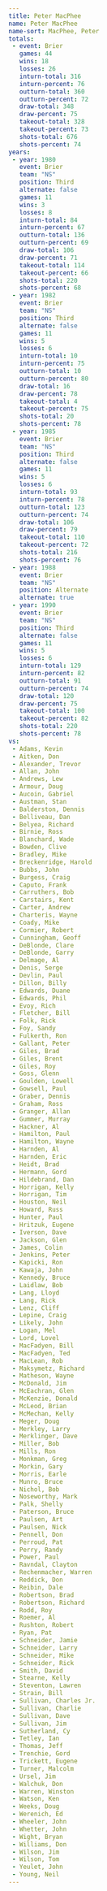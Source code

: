 ```yaml
---
title: Peter MacPhee
name: Peter MacPhee
name-sort: MacPhee, Peter
totals:
 - event: Brier
   games: 44
   wins: 18
   losses: 26
   inturn-total: 316
   inturn-percent: 76
   outturn-total: 360
   outturn-percent: 72
   draw-total: 348
   draw-percent: 75
   takeout-total: 328
   takeout-percent: 73
   shots-total: 676
   shots-percent: 74
years:
 - year: 1980
   event: Brier
   team: "NS"
   position: Third
   alternate: false
   games: 11
   wins: 3
   losses: 8
   inturn-total: 84
   inturn-percent: 67
   outturn-total: 136
   outturn-percent: 69
   draw-total: 106
   draw-percent: 71
   takeout-total: 114
   takeout-percent: 66
   shots-total: 220
   shots-percent: 68
 - year: 1982
   event: Brier
   team: "NS"
   position: Third
   alternate: false
   games: 11
   wins: 5
   losses: 6
   inturn-total: 10
   inturn-percent: 75
   outturn-total: 10
   outturn-percent: 80
   draw-total: 16
   draw-percent: 78
   takeout-total: 4
   takeout-percent: 75
   shots-total: 20
   shots-percent: 78
 - year: 1985
   event: Brier
   team: "NS"
   position: Third
   alternate: false
   games: 11
   wins: 5
   losses: 6
   inturn-total: 93
   inturn-percent: 78
   outturn-total: 123
   outturn-percent: 74
   draw-total: 106
   draw-percent: 79
   takeout-total: 110
   takeout-percent: 72
   shots-total: 216
   shots-percent: 76
 - year: 1988
   event: Brier
   team: "NS"
   position: Alternate
   alternate: true
 - year: 1990
   event: Brier
   team: "NS"
   position: Third
   alternate: false
   games: 11
   wins: 5
   losses: 6
   inturn-total: 129
   inturn-percent: 82
   outturn-total: 91
   outturn-percent: 74
   draw-total: 120
   draw-percent: 75
   takeout-total: 100
   takeout-percent: 82
   shots-total: 220
   shots-percent: 78
vs:
 - Adams, Kevin
 - Aitken, Don
 - Alexander, Trevor
 - Allan, John
 - Andrews, Lew
 - Armour, Doug
 - Aucoin, Gabriel
 - Austman, Stan
 - Balderston, Dennis
 - Belliveau, Dan
 - Belyea, Richard
 - Birnie, Ross
 - Blanchard, Wade
 - Bowden, Clive
 - Bradley, Mike
 - Breckenridge, Harold
 - Bubbs, John
 - Burgess, Craig
 - Caputo, Frank
 - Carruthers, Bob
 - Carstairs, Kent
 - Carter, Andrew
 - Charteris, Wayne
 - Coady, Mike
 - Cormier, Robert
 - Cunningham, Geoff
 - DeBlonde, Clare
 - DeBlonde, Garry
 - Delmage, Al
 - Denis, Serge
 - Devlin, Paul
 - Dillon, Billy
 - Edwards, Duane
 - Edwards, Phil
 - Evoy, Rich
 - Fletcher, Bill
 - Folk, Rick
 - Foy, Sandy
 - Fulkerth, Ron
 - Gallant, Peter
 - Giles, Brad
 - Giles, Brent
 - Giles, Roy
 - Goss, Glenn
 - Goulden, Lowell
 - Gowsell, Paul
 - Graber, Dennis
 - Graham, Ross
 - Granger, Allan
 - Gummer, Murray
 - Hackner, Al
 - Hamilton, Paul
 - Hamilton, Wayne
 - Harnden, Al
 - Harnden, Eric
 - Heidt, Brad
 - Hermann, Gord
 - Hildebrand, Dan
 - Horrigan, Kelly
 - Horrigan, Tim
 - Houston, Neil
 - Howard, Russ
 - Hunter, Paul
 - Hritzuk, Eugene
 - Iverson, Dave
 - Jackson, Glen
 - James, Colin
 - Jenkins, Peter
 - Kapicki, Ron
 - Kawaja, John
 - Kennedy, Bruce
 - Laidlaw, Bob
 - Lang, Lloyd
 - Lang, Rick
 - Lenz, Cliff
 - Lepine, Craig
 - Likely, John
 - Logan, Mel
 - Lord, Lovel
 - MacFadyen, Bill
 - MacFadyen, Ted
 - MacLean, Rob
 - Maksymetz, Richard
 - Matheson, Wayne
 - McDonald, Jim
 - McEachran, Glen
 - McKenzie, Donald
 - McLeod, Brian
 - McMechan, Kelly
 - Meger, Doug
 - Merkley, Larry
 - Merklinger, Dave
 - Miller, Bob
 - Mills, Ron
 - Monkman, Greg
 - Morkin, Gary
 - Morris, Earle
 - Munro, Bruce
 - Nichol, Bob
 - Noseworthy, Mark
 - Palk, Shelly
 - Paterson, Bruce
 - Paulsen, Art
 - Paulsen, Nick
 - Pennell, Don
 - Perroud, Pat
 - Perry, Randy
 - Power, Paul
 - Ravndal, Clayton
 - Rechenmacher, Warren
 - Reddick, Don
 - Reibin, Dale
 - Robertson, Brad
 - Robertson, Richard
 - Rodd, Roy
 - Roemer, Al
 - Rushton, Robert
 - Ryan, Pat
 - Schneider, Jamie
 - Schneider, Larry
 - Schneider, Mike
 - Schneider, Rick
 - Smith, David
 - Stearne, Kelly
 - Steventon, Lawren
 - Strain, Bill
 - Sullivan, Charles Jr.
 - Sullivan, Charlie
 - Sullivan, Dave
 - Sullivan, Jim
 - Sutherland, Cy
 - Tetley, Ian
 - Thomas, Jeff
 - Trenchie, Gord
 - Trickett, Eugene
 - Turner, Malcolm
 - Ursel, Jim
 - Walchuk, Don
 - Warren, Winston
 - Watson, Ken
 - Weeks, Doug
 - Werenich, Ed
 - Wheeler, John
 - Whetter, John
 - Wight, Bryan
 - Williams, Don
 - Wilson, Jim
 - Wilson, Tom
 - Yeulet, John
 - Young, Neil
---
```

